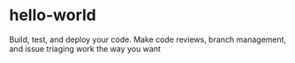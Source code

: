 # hello-world
Build, test, and deploy your code. Make code reviews, branch management, and issue triaging work the way you want
